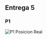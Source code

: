 ## Entrega 5

### P1
![P1 Posicion Real](https://user-images.githubusercontent.com/43649125/92336207-a696e180-f074-11ea-8d1a-38d80b2cff21.png)
